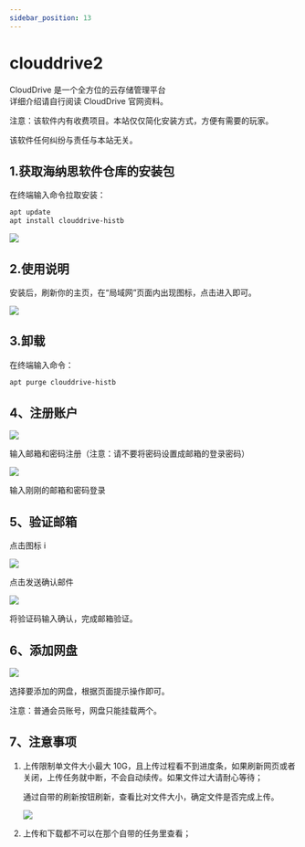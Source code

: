 ```yaml
---
sidebar_position: 13
---
```


# clouddrive2

CloudDrive 是一个全方位的云存储管理平台  
详细介绍请自行阅读 CloudDrive 官网资料。

注意：该软件内有收费项目。本站仅仅简化安装方式，方便有需要的玩家。

该软件任何纠纷与责任与本站无关。

## 1.获取海纳思软件仓库的安装包

在终端输入命令拉取安装：

```bash
apt update
apt install clouddrive-histb
```

![](./img/cd2-1.png)

## 2.使用说明

安装后，刷新你的主页，在“局域网”页面内出现图标，点击进入即可。

![](./img/cd2-2.png)

## 3.卸载

在终端输入命令：

```bash
apt purge clouddrive-histb
```

## 4、注册账户

![](./img/cd2-3.png)

输入邮箱和密码注册（注意：请不要将密码设置成邮箱的登录密码）

![](./img/cd2-4.png)

输入刚刚的邮箱和密码登录

## 5、验证邮箱

点击图标 i

![](./img/cd2-5.png)

点击发送确认邮件

![](./img/cd2-6.png)

将验证码输入确认，完成邮箱验证。

## 6、添加网盘

![](./img/cd2-7.png)

选择要添加的网盘，根据页面提示操作即可。

注意：普通会员账号，网盘只能挂载两个。

## 7、注意事项

1. 上传限制单文件大小最大 10G，且上传过程看不到进度条，如果刷新网页或者关闭，上传任务就中断，不会自动续传。如果文件过大请耐心等待；

   通过自带的刷新按钮刷新，查看比对文件大小，确定文件是否完成上传。

   ![](./img/cd2-8.png)

2. 上传和下载都不可以在那个自带的任务里查看；
